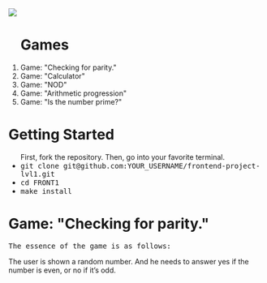 <!DOCTYPE html>
<html lang="ru/en">
<head>
<link rel="stylesheet" type="text/css" href="asciinema-player.css" />
<a href="https://codeclimate.com/github/Gudvviin/frontend-project-lvl1/maintainability">
<img src="https://api.codeclimate.com/v1/badges/9516922a0c070c4d257c/maintainability" />
</a>
 </head>
 <body>
 <ol><h1>Games</h1>
 <li>Game: "Checking for parity."</li>
<li>Game: "Calculator"</li>
<li>Game: "NOD"</li>
<li>Game: "Arithmetic progression"</li>
<li>Game: "Is the number prime?"</li>
 </ol>
 <h1>Getting Started</h1>
 <ul>First, fork the repository. Then, go into your favorite terminal.
<li><tt>git clone git@github.com:YOUR_USERNAME/frontend-project-lvl1.git</tt></li>
<li><tt>cd FRONT1</tt></li>
<li><tt>make install</tt></li>
</ul>
  <h1>Game: "Checking for parity."</h1>  
   <p> <tt>The essence of the game is as follows:</tt></p>
   <p>The user is shown a random number. And he needs to answer yes if the number is even, or no if it’s odd.</p>
    <div id="player"></div>
  <script src="asciinema-player.min.js"></script>
  <script>
    AsciinemaPlayer.create(
      '/assets/692677.cast',
      document.getElementById('player'),
      { cols: 173, rows: 10 }
      );
 <a href="https://asciinema.org/a/9SMuxqp9WqyaBgELPuBBcXbWj" 
 target="_blank"><img src="https://asciinema.org/a/9SMuxqp9WqyaBgELPuBBcXbWj.svg" 
 /></a>
 <h1>Game: "Calculator"</h1>  
    <p> <tt>The essence of the game is as follows:</tt></p>
    <p>The user is shown a random mathematical expression, such as 35 + 16, which must be calculated and the correct answer written down.</p>
 //<a href="https://asciinema.org/a/KA9EoWctwPgf9Ihm6XULpIcrT" 
 //target="_blank"><img src="https://asciinema.org/a/KA9EoWctwPgf9Ihm6XULpIcrT.svg" 
 ///></a>
 <h1> Game: "NOD"</h1>  
    <p> <tt>The essence of the game is as follows:</tt></p>
    <p>the user is shown two random numbers, for example, 25 50. The user must calculate and enter the greatest common divisor of these numbers.</p>
 <a href="https://asciinema.org/a/iI7OZydlb9x8u1lC5UahgJR8R" 
 target="_blank"><img src="https://asciinema.org/a/iI7OZydlb9x8u1lC5UahgJR8R.svg" 
 /></a>
 <h1>Game: "Arithmetic progression"</h1>  
    <p> <tt>The essence of the game is as follows:</tt></p>
    <p>We show the player a series of numbers forming an arithmetic progression, replacing any of the numbers with two dots. The player must determine this number.</p>
 <a href="https://asciinema.org/a/nfIuWKB8N9VtuyfffBa2lARtO" 
 target="_blank"><img src="https://asciinema.org/a/nfIuWKB8N9VtuyfffBa2lARtO.svg" 
 /></a>
 <h1>Game: "Is the number prime?"</h1>  
    <p> <tt>The essence of the game is as follows:</tt></p>
    <p>Show the player the number. The player must determine whether the number is prime or not.</p>
<a href="https://asciinema.org/a/rfUeIiaGjM9fUrKoBWixfLlxH" 
target="_blank"><img src="https://asciinema.org/a/rfUeIiaGjM9fUrKoBWixfLlxH.svg" 
/></a>
</html>
</body>